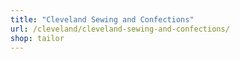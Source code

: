 ```yaml
---
title: "Cleveland Sewing and Confections"
url: /cleveland/cleveland-sewing-and-confections/
shop: tailor
---
```

